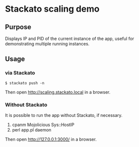 # Stackato scaling demo

## Purpose

Displays IP and PID of the current instance of the app, useful for demonstrating multiple running instances.

## Usage

### via Stackato

    $ stackato push -n

Then open http://scaling.stackato.local in a browser.

### Without Stackato

It is possible to run the app without Stackato, if necessary.

  1. cpanm Mojolicious Sys::HostIP
  2. perl app.pl daemon

Then open http://127.0.0.1:3000/ in a browser.


